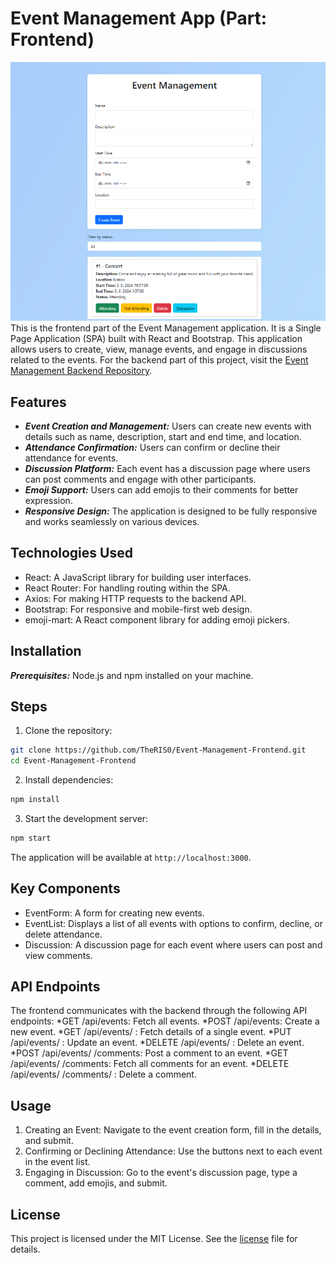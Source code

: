 # Event Management App (Part: Frontend)
![Webpage Screenshot](webpage.png)
This is the frontend part of the Event Management application. It is a Single Page Application (SPA) built with React and Bootstrap. This application allows users to create, view, manage events, and engage in discussions related to the events.
For the backend part of this project, visit the [Event Management Backend Repository](https://github.com/TheRIS0/Event-Management-Backend).

## Features
* ***Event Creation and Management:*** Users can create new events with details such as name, description, start and end time, and location.
* ***Attendance Confirmation:*** Users can confirm or decline their attendance for events.
* ***Discussion Platform:*** Each event has a discussion page where users can post comments and engage with other participants.
* ***Emoji Support:*** Users can add emojis to their comments for better expression.
* ***Responsive Design:*** The application is designed to be fully responsive and works seamlessly on various devices.

## Technologies Used
* React: A JavaScript library for building user interfaces.
* React Router: For handling routing within the SPA.
* Axios: For making HTTP requests to the backend API.
* Bootstrap: For responsive and mobile-first web design.
* emoji-mart: A React component library for adding emoji pickers.

## Installation
***Prerequisites:***  Node.js and npm installed on your machine.

## Steps
1. Clone the repository:

```bash
git clone https://github.com/TheRIS0/Event-Management-Frontend.git
cd Event-Management-Frontend
```

2. Install dependencies:

```bash
npm install
```

3. Start the development server:

```bash
npm start
```
The application will be available at `http://localhost:3000`.

## Key Components

* EventForm: A form for creating new events.
* EventList: Displays a list of all events with options to confirm, decline, or delete attendance.
* Discussion: A discussion page for each event where users can post and view comments.

## API Endpoints

The frontend communicates with the backend through the following API endpoints:
*GET /api/events: Fetch all events.
*POST /api/events: Create a new event.
*GET /api/events/
: Fetch details of a single event.
*PUT /api/events/
: Update an event.
*DELETE /api/events/
: Delete an event.
*POST /api/events/
/comments: Post a comment to an event.
*GET /api/events/
/comments: Fetch all comments for an event.
*DELETE /api/events/
/comments/
: Delete a comment.

## Usage 

1. Creating an Event: Navigate to the event creation form, fill in the details, and submit.
2. Confirming or Declining Attendance: Use the buttons next to each event in the event list.
3. Engaging in Discussion: Go to the event's discussion page, type a comment, add emojis, and submit.

## License

This project is licensed under the MIT License. See the [license](license) file for details.
